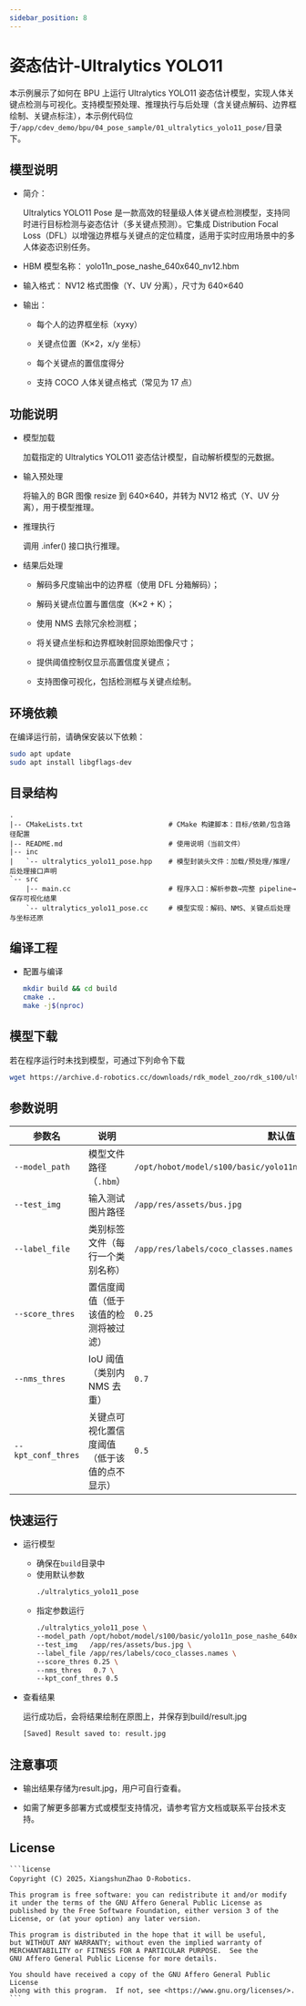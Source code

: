 ```yaml
---
sidebar_position: 8
---
```


# 姿态估计-Ultralytics YOLO11

本示例展示了如何在 BPU 上运行 Ultralytics YOLO11 姿态估计模型，实现人体关键点检测与可视化。支持模型预处理、推理执行与后处理（含关键点解码、边界框绘制、关键点标注），本示例代码位于`/app/cdev_demo/bpu/04_pose_sample/01_ultralytics_yolo11_pose/`目录下。

## 模型说明
- 简介：

    Ultralytics YOLO11 Pose 是一款高效的轻量级人体关键点检测模型，支持同时进行目标检测与姿态估计（多关键点预测）。它集成 Distribution Focal Loss（DFL）以增强边界框与关键点的定位精度，适用于实时应用场景中的多人体姿态识别任务。

- HBM 模型名称： yolo11n_pose_nashe_640x640_nv12.hbm

- 输入格式： NV12 格式图像（Y、UV 分离），尺寸为 640×640

- 输出：

    - 每个人的边界框坐标（xyxy）

    - 关键点位置（K×2，x/y 坐标）

    - 每个关键点的置信度得分

    - 支持 COCO 人体关键点格式（常见为 17 点）

## 功能说明
- 模型加载

    加载指定的 Ultralytics YOLO11 姿态估计模型，自动解析模型的元数据。

- 输入预处理

    将输入的 BGR 图像 resize 到 640×640，并转为 NV12 格式（Y、UV 分离），用于模型推理。

- 推理执行

    调用 .infer() 接口执行推理。

- 结果后处理

    - 解码多尺度输出中的边界框（使用 DFL 分箱解码）；

    - 解码关键点位置与置信度（K×2 + K）；

    - 使用 NMS 去除冗余检测框；

    - 将关键点坐标和边界框映射回原始图像尺寸；

    - 提供阈值控制仅显示高置信度关键点；

    - 支持图像可视化，包括检测框与关键点绘制。


## 环境依赖
在编译运行前，请确保安装以下依赖：
```bash
sudo apt update
sudo apt install libgflags-dev
```

## 目录结构
```text
.
|-- CMakeLists.txt                     # CMake 构建脚本：目标/依赖/包含路径配置
|-- README.md                          # 使用说明（当前文件）
|-- inc
|   `-- ultralytics_yolo11_pose.hpp    # 模型封装头文件：加载/预处理/推理/后处理接口声明
`-- src
    |-- main.cc                        # 程序入口：解析参数→完整 pipeline→保存可视化结果
    `-- ultralytics_yolo11_pose.cc     # 模型实现：解码、NMS、关键点后处理与坐标还原
```

## 编译工程
- 配置与编译
    ```bash
    mkdir build && cd build
    cmake ..
    make -j$(nproc)
    ```

## 模型下载
若在程序运行时未找到模型，可通过下列命令下载
```bash
wget https://archive.d-robotics.cc/downloads/rdk_model_zoo/rdk_s100/ultralytics_YOLO/yolo11n_pose_nashe_640x640_nv12.hbm
```

## 参数说明
| 参数名                | 说明                     | 默认值                                                   |
| ------------------ | ---------------------- | ----------------------------------------------------- |
| `--model_path`     | 模型文件路径（`.hbm`）              | `/opt/hobot/model/s100/basic/yolo11n_pose_nashe_640x640_nv12.hbm` |
| `--test_img`       | 输入测试图片路径                    | `/app/res/assets/bus.jpg`                             |
| `--label_file`     | 类别标签文件（每行一个类别名称）       | `/app/res/labels/coco_classes.names`                  |
| `--score_thres`    | 置信度阈值（低于该值的检测将被过滤）     | `0.25`                                                |
| `--nms_thres`      | IoU 阈值（类别内 NMS 去重）                | `0.7`                                                 |
| `--kpt_conf_thres` | 关键点可视化置信度阈值（低于该值的点不显示） | `0.5`                                                 |

## 快速运行
- 运行模型
    - 确保在`build`目录中
    - 使用默认参数
        ```bash
        ./ultralytics_yolo11_pose
        ```
    - 指定参数运行
        ```bash
        ./ultralytics_yolo11_pose \
        --model_path /opt/hobot/model/s100/basic/yolo11n_pose_nashe_640x640_nv12.hbm \
        --test_img   /app/res/assets/bus.jpg \
        --label_file /app/res/labels/coco_classes.names \
        --score_thres 0.25 \
        --nms_thres   0.7 \
        --kpt_conf_thres 0.5
        ```
- 查看结果

    运行成功后，会将结果绘制在原图上，并保存到build/result.jpg
    ```bash
    [Saved] Result saved to: result.jpg
    ```

## 注意事项
- 输出结果存储为result.jpg，用户可自行查看。

- 如需了解更多部署方式或模型支持情况，请参考官方文档或联系平台技术支持。


## License
    ```license
    Copyright (C) 2025，XiangshunZhao D-Robotics.

    This program is free software: you can redistribute it and/or modify
    it under the terms of the GNU Affero General Public License as
    published by the Free Software Foundation, either version 3 of the
    License, or (at your option) any later version.

    This program is distributed in the hope that it will be useful,
    but WITHOUT ANY WARRANTY; without even the implied warranty of
    MERCHANTABILITY or FITNESS FOR A PARTICULAR PURPOSE.  See the
    GNU Affero General Public License for more details.

    You should have received a copy of the GNU Affero General Public License
    along with this program.  If not, see <https://www.gnu.org/licenses/>.
    ```
